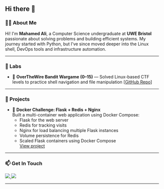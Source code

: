 ## Hi there 👋

### 👨‍💻 About Me
Hi! I'm **Mahamed Ali**, a Computer Science undergraduate at **UWE Bristol** passionate about solving problems and building efficient systems.
My journey started with Python, but I’ve since moved deeper into the Linux shell, DevOps tools and infrastructure automation.

---

### 🧪 Labs
- 🔐 **OverTheWire Bandit Wargame (0–15)** — Solved Linux-based CTF levels to practice shell navigation and file manipulation [[GitHub Repo](https://github.com/mohameda-li/overthewire)]


---

### 💼 Projects

- 🐳 **Docker Challenge: Flask + Redis + Nginx**  
  Built a multi-container web application using Docker Compose:
  - Flask for the web server  
  - Redis for tracking visits  
  - Nginx for load balancing multiple Flask instances  
  - Volume persistence for Redis  
  - Scaled Flask containers using Docker Compose  
  [View project](https://github.com/mohameda-li/docker_learning)


---

### 📫 Get In Touch
<p>
  <a href="mailto:ali.mohamed7821@gmail.com">
    <img src="https://img.shields.io/badge/Email-ali.mohamed7821%40gmail.com-blue?style=flat&logo=gmail&logoColor=white" />
  </a>
  <a href="https://www.linkedin.com/in/mahamed-ali-07284a30a">
    <img src="https://img.shields.io/badge/LinkedIn-Connect-blue?style=flat&logo=linkedin&logoColor=white" />
  </a>
</p>

---

